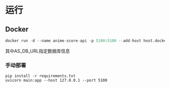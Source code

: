 # 运行

## Docker

```python
docker run -d --name anime-score-api -p 5100:5100 --add-host host.docker.internal:host-gateway -e AS_DB_URL=mysql://root:123456@host.docker.internal:3306/anime-score stellatezero/anime-score-api
```

其中AS_DB_URL指定数据库信息

### 手动部署

```shell
pip install -r requirements.txt
uvicorn main:app --host 127.0.0.1 --port 5100
```

